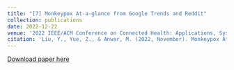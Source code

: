 ```yaml
---
title: "[7] Monkeypox At-a-glance from Google Trends and Reddit"
collection: publications
date: 2022-12-22
venue: '2022 IEEE/ACM Conference on Connected Health: Applications, Systems and Engineering Technologies (CHASE)'
citation: 'Liu, Y., Yue, Z., & Anwar, M. (2022, November). Monkeypox At-a-glance from Google Trends and Reddit. In 2022 IEEE/ACM Conference on Connected Health: Applications, Systems and Engineering Technologies (CHASE) (pp. 166-167). IEEE.'
---
```


[Download paper here](https://ieeexplore.ieee.org/abstract/document/9983632)
